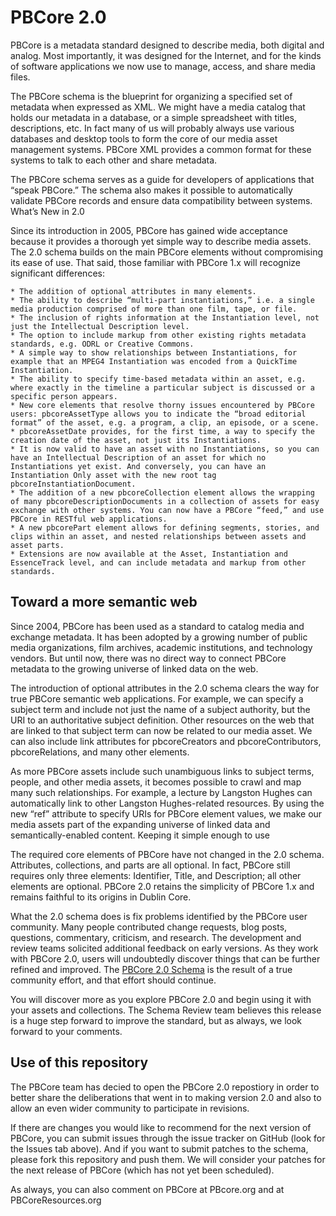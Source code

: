 PBCore 2.0
==========

PBCore is a metadata standard designed to describe media, both digital and analog. Most importantly, it was designed for the Internet, and for the kinds of software applications we now use to manage, access, and share media files.

The PBCore schema is the blueprint for organizing a specified set of metadata when expressed as XML. We might have a media catalog that holds our metadata in a database, or a simple spreadsheet with titles, descriptions, etc. In fact many of us will probably always use various databases and desktop tools to form the core of our media asset management systems. PBCore XML provides a common format for these systems to talk to each other and share metadata.

The PBCore schema serves as a guide for developers of applications that “speak PBCore.” The schema also makes it possible to automatically validate PBCore records and ensure data compatibility between systems.
What’s New in 2.0

Since its introduction in 2005, PBCore has gained wide acceptance because it provides a thorough yet simple way to describe media assets. The 2.0 schema builds on the main PBCore elements without compromising its ease of use. That said, those familiar with PBCore 1.x will recognize significant differences:

    * The addition of optional attributes in many elements.
    * The ability to describe “multi-part instantiations,” i.e. a single media production comprised of more than one film, tape, or file.
    * The inclusion of rights information at the Instantiation level, not just the Intellectual Description level.
    * The option to include markup from other existing rights metadata standards, e.g. ODRL or Creative Commons.
    * A simple way to show relationships between Instantiations, for example that an MPEG4 Instantiation was encoded from a QuickTime Instantiation.
    * The ability to specify time-based metadata within an asset, e.g. where exactly in the timeline a particular subject is discussed or a specific person appears.
    * New core elements that resolve thorny issues encountered by PBCore users: pbcoreAssetType allows you to indicate the “broad editorial format” of the asset, e.g. a program, a clip, an episode, or a scene.
    * pbcoreAssetDate provides, for the first time, a way to specify the creation date of the asset, not just its Instantiations.
    * It is now valid to have an asset with no Instantiations, so you can have an Intellectual Description of an asset for which no Instantiations yet exist. And conversely, you can have an Instantiation Only asset with the new root tag pbcoreInstantiationDocument.
    * The addition of a new pbcoreCollection element allows the wrapping of many pbcoreDescriptionDocuments in a collection of assets for easy exchange with other systems. You can now have a PBCore “feed,” and use PBCore in RESTful web applications.
    * A new pbcorePart element allows for defining segments, stories, and clips within an asset, and nested relationships between assets and asset parts.
    * Extensions are now available at the Asset, Instantiation and EssenceTrack level, and can include metadata and markup from other standards.

Toward a more semantic web
--------------------------

Since 2004, PBCore has been used as a standard to catalog media and exchange metadata. It has been adopted by a growing number of public media organizations, film archives, academic institutions, and technology vendors. But until now, there was no direct way to connect PBCore metadata to the growing universe of linked data on the web.

The introduction of optional attributes in the 2.0 schema clears the way for true PBCore semantic web applications. For example, we can specify a subject term and include not just the name of a subject authority, but the URI to an authoritative subject definition. Other resources on the web that are linked to that subject term can now be related to our media asset. We can also include link attributes for pbcoreCreators and pbcoreContributors, pbcoreRelations, and many other elements.

As more PBCore assets include such unambiguous links to subject terms, people, and other media assets, it becomes possible to crawl and map many such relationships. For example, a lecture by Langston Hughes can automatically link to other Langston Hughes-related resources. By using the new “ref” attribute to specify URIs for PBCore element values, we make our media assets part of the expanding universe of linked data and semantically-enabled content.
Keeping it simple enough to use

The required core elements of PBCore have not changed in the 2.0 schema. Attributes, collections, and parts are all optional. In fact, PBCore still requires only three elements: Identifier, Title, and Description; all other elements are optional. PBCore 2.0 retains the simplicity of PBCore 1.x and remains faithful to its origins in Dublin Core.

What the 2.0 schema does is fix problems identified by the PBCore user community. Many people contributed change requests, blog posts, questions, commentary, criticism, and research. The development and review teams solicited additional feedback on early versions. As they work with PBCore 2.0, users will undoubtedly discover things that can be further refined and improved. The [PBCore 2.0 Schema](http://pbcore.org/schema/) is the result of a true community effort, and that effort should continue.

You will discover more as you explore PBCore 2.0 and begin using it with your assets and collections. The Schema Review team believes this release is a huge step forward to improve the standard, but as always, we look forward to your comments.

Use of this repository
----------------------

The PBCore team has decied to open the PBCore 2.0 repostiory in order to better share the deliberations that went in to making version 2.0 and also to allow an even wider community to participate in revisions. 

If there are changes you would like to recommend for the next version of PBCore, you can submit issues through the issue tracker on GitHub (look for the Issues tab above). And if you want to submit patches to the schema, please fork this repository and push them. We will consider your patches for the next release of PBCore (which has not yet been scheduled). 

As always, you can also comment on PBCore at PBcore.org and at PBCoreResources.org

